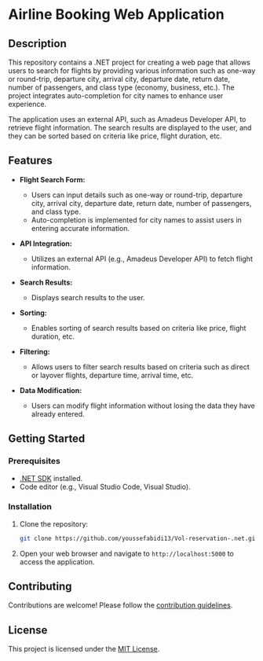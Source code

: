 # Airline Booking Web Application

## Description

This repository contains a .NET project for creating a web page that allows users to search for flights by providing various information such as one-way or round-trip, departure city, arrival city, departure date, return date, number of passengers, and class type (economy, business, etc.). The project integrates auto-completion for city names to enhance user experience.

The application uses an external API, such as Amadeus Developer API, to retrieve flight information. The search results are displayed to the user, and they can be sorted based on criteria like price, flight duration, etc.

## Features

- **Flight Search Form:**
  - Users can input details such as one-way or round-trip, departure city, arrival city, departure date, return date, number of passengers, and class type.
  - Auto-completion is implemented for city names to assist users in entering accurate information.

- **API Integration:**
  - Utilizes an external API (e.g., Amadeus Developer API) to fetch flight information.

- **Search Results:**
  - Displays search results to the user.

- **Sorting:**
  - Enables sorting of search results based on criteria like price, flight duration, etc.

- **Filtering:**
  - Allows users to filter search results based on criteria such as direct or layover flights, departure time, arrival time, etc.

- **Data Modification:**
  - Users can modify flight information without losing the data they have already entered.

## Getting Started

### Prerequisites

- [.NET SDK](https://dotnet.microsoft.com/download) installed.
- Code editor (e.g., Visual Studio Code, Visual Studio).

### Installation

1. Clone the repository:

   ```bash
   git clone https://github.com/youssefabidi13/Vol-reservation-.net.git
   ```

5. Open your web browser and navigate to `http://localhost:5000` to access the application.

## Contributing

Contributions are welcome! Please follow the [contribution guidelines](CONTRIBUTING.md).

## License

This project is licensed under the [MIT License](LICENSE).
